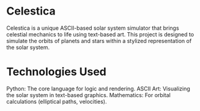 # Celestica
Celestica is a unique ASCII-based solar system simulator that brings celestial mechanics to life using text-based art. This project is designed to simulate the orbits of planets and stars within a stylized representation of the solar system.
# Technologies Used
Python: The core language for logic and rendering.
ASCII Art: Visualizing the solar system in text-based graphics.
Mathematics: For orbital calculations (elliptical paths, velocities).